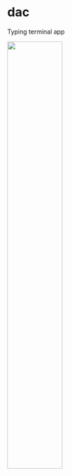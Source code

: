 # dac

Typing terminal app

[<img src="https://i.ytimg.com/vi/Hc79sDi3f0U/maxresdefault.jpg" width="50%">](https://github.com/Lajule/dac/blob/master/term.webm "")